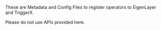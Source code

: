These are Metadata and Config Files to register operators to EigenLayer and TriggerX.

Please do not use APIs provided here.